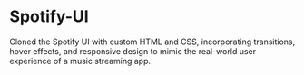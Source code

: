 # Spotify-UI
Cloned the Spotify UI with custom HTML and CSS, incorporating transitions, hover effects, and responsive design to mimic the real-world user experience of a music streaming app.
